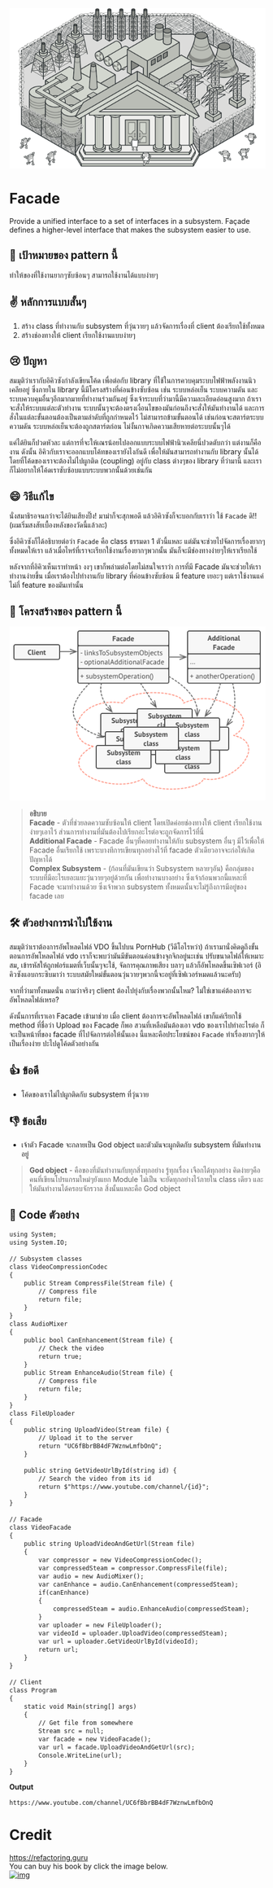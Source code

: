 ![img](assets/facade/facade.png)

# Facade
Provide a unified interface to a set of interfaces in a subsystem. Façade defines a higher-level interface that makes the subsystem easier to use.

## 🎯 เป้าหมายของ pattern นี้
ทำให้ของที่ใช้งานยากๆซับซ้อนๆ สามารถใช้งานได้แบบง่ายๆ

## ✌ หลักการแบบสั้นๆ
1. สร้าง class ที่ทำงานกับ subsystem ที่วุ่นวายๆ แล้วจัดการเรื่องที่ client ต้องเรียกใช้ทั้งหมด
1. สร้างช่องทางให้ client เรียกใช้งานแบบง่ายๆ

## 😢 ปัญหา
สมมุติว่าเรากับอิคิวซังกำลังเขียนโค้ด เพื่อต่อกับ library ที่ใช้ในการควบคุมระบบไฟฟ้าพลังงานนิวเคลียอยู่ ซึ่งภายใน library นี้มีโครงสร้างที่ค่อนข้างซับซ้อน เช่น ระบบหล่อเย็น ระบบความดัน และระบบควบคุมอื่นๆอีกมากมายที่ทำงานร่วมกันอยู่ ซึ่งเจ้าระบบที่ว่ามานี้มีความละเอียดอ่อนสูงมาก ถ้าเราจะสั่งให้ระบบแต่ละตัวทำงาน ระบบนั้นๆจะต้องตรงเงื่อนไขของมันก่อนถึงจะสั่งให้มันทำงานได้ และการสั่งในแต่ละขั้นตอนต้องเป็นตามลำดับที่ถูกกำหนดไว้ ไม่สามารถข้ามขั้นตอนได้ เช่นก่อนจะสตาร์ตระบบความดัน ระบบหล่อเย็นจะต้องถูกสตาร์ตก่อน ไม่งั้นกาจเกิดความเสียหายต่อระบบนั้นๆได้

แค่ได้ยินก็ปวดหัวละ แต่การที่จะให้เณรน้อยไปออกแบบระบบไฟฟ้านิวเคลียนี่ปวดตับกว่า แต่งานก็คืองาน ดังนั้น อิคิวกับเราจะออกแบบโค้ทของเรายังไงกันดี เพื่อให้มันสามารถทำงานกับ library นั้นได้ โดยที่โค้ดของเราจะต้องไม่ไปผูกติด (coupling) อยู่กับ class ต่างๆของ library ที่ว่ามานี้ และเราก็ไม่อยากให้โค้ดเราซับซ้อบแบบระบบพวกนั้นด้วยเช่นกัน

## 😄 วิธีแก้ไข
นั่งสมาธิรอจนกว่าจะได้ยินเสียงปิ๊ง! มาม่าก็จะสุกพอดี แล้วอิคิวซังก็จะบอกกับเราว่า ใช้ `Facade` ดิ!! (ผมเริ่มสงสัยเบื้องหลังของวัดนี้แล้วละ)

ซึ่งอิคิวซังก็ได้อธิบายต่อว่า `Facade` คือ class ธรรมดา 1 ตัวนี้แหละ แต่มันจะช่วยไปจัดการเรื่องยากๆทั้งหมดให้เรา แล้วเมื่อไหร่ที่เราจะเรียกใช้งานเรื่องยากๆพวกนั้น มันก็จะมีช่องทางง่ายๆให้เราเรียกใช้

หลังจากที่อิคิวเห็นเราทำหน้า งงๆ เขาก็พล่ามต่อโดยไม่สนใจเราว่า การที่มี Facade มันจะช่วยให้เราทำงานง่ายขึ้น เมื่อเราต้องไปทำงานกับ library ที่ค่อนข้างซับซ้อน มี feature เยอะๆ แต่เราใช้งานแค่ไม่กี่ feature ของมันเท่านั้น

## 📌 โครงสร้างของ pattern นี้
![img](assets/facade/structure.png)

> **อธิบาย**  
 **Facade** - ตัวที่ช่วยลดความซับซ้อนให้ client โดยเปิดค่อยช่องทางให้ client เรียกใช้งานง่ายๆเอาไว้ ส่วนการทำงานที่มันต้องไปเรียกอะไรต่อจะถูกจัดการไว้ที่นี่  
 **Additional Facade** - Facade อื่นๆที่คอยทำงานให้กับ subsystem อื่นๆ มีไว้เพื่อให้ Facade อื่นเรียกใช้ เพราะบางทีการเขียนทุกอย่างไว้ที่ facade ตัวเดียวอาจจะก่อให้เกิดปัญหาได้  
 **Complex Subsystem** - (ก้อนที่มันเขียนว่า Subsystem หลายๆอัน) คือกลุ่มของระบบที่มีอะไรเยอะแยะวุ่นวายๆอยู่ด้วยกัน เพื่อทำงานบางอย่าง ซึ่งเจ้าก้อนพวกนี้แหละที่ Facade จะมาทำงานด้วย ซึ่งเจ้าพวก subsystem ทั้งหมดนั้นจะไม่รู้ถึงการมีอยู่ของ facade เลย

## 🛠 ตัวอย่างการนำไปใช้งาน
สมมุติว่าเราต้องการอัพโหลดไฟล์ VDO ขึ้นไปบน PornHub (วีดีโอไรหว่า) ถ้าเรามานั่งคิดดูถึงขั้นตอนการอัพโหลดไฟล์ vdo เราก็จะพบว่ามันมีขันตอนค่อนข้างจุกจิกอยู่นะเช่น ปรับขนาดไฟล์ให้เหมาะสม, เข้ารหัสให้ถูกฟอร์แมตที่เว็บนั้นๆจะใช้, จัดการคุณภาพเสียง บลาๆ แล้วก็อัพโหลดขึ้นเซิฟเวอร์ (อิคิวซังแอบกระซิบมาว่า ระบบสมัยใหม่ขั้นตอนวุ่นวายๆพวกนี้จะอยู่ที่เซิฟเวอร์หมดแล้วนะครับ)

จากที่ว่ามาทั้งหมดนั่น ถามว่าจริงๆ client ต้องไปยุ่งกับเรื่องพวกนั้นไหม? ไม่ใช่เขาแค่ต้องการจะอัพโหลดไฟล์เหรอ?

ดังนั้นการที่เราเอา Facade เข้ามาช่วย เมื่อ client ต้องการจะอัพโหลดไฟล์ เขาก็แค่เรียกใช้ method ที่ชื่อว่า Upload ของ Facade ก็พอ สวนที่เหลือมันต้องเอา vdo ของเราไปทำอะไรต่อ ก็จะเป็นหน้าที่ของ facade ที่ไปจัดการต่อให้นั้นเอง นี้แหละคือประโยชน์ของ `Facade` ทำเรื่องยากๆให้เป็นเรื่องง่าย ปะไปดูโค้ดตัวอย่างกัน

## 👍 ข้อดี
* โค้ดของเราไม่ไปผูกติดกับ subsystem ที่วุ่นวาย

## 👎 ข้อเสีย
* เจ้าตัว Facade จะกลายเป็น God object และตัวมันจะผูกติดกับ subsystem ที่มันทำงานอยู่
> **God object** - คือของที่มันทำงานกับทุกสิ่งทุกอย่าง รู้ทุกเรื่อง เจือกได้ทุกอย่าง คิดง่ายๆคือคนที่เขียนโปรแกรมใหม่ๆยังแยก Module ไม่เป็น จะยัดทุกอย่างไว้ภายใน class เดียว และให้มันทำงานได้ครอบจักรวาล สิ่งนั้นแหละคือ God object

## ‍‍📝 Code ตัวอย่าง
```
using System;
using System.IO;

// Subsystem classes
class VideoCompressionCodec
{
    public Stream CompressFile(Stream file) {
        // Compress file
        return file;
    }
}
class AudioMixer
{
    public bool CanEnhancement(Stream file) {
        // Check the video
        return true;
    }
    public Stream EnhanceAudio(Stream file) {
        // Compress file
        return file;
    }
}
class FileUploader
{
    public string UploadVideo(Stream file) {
        // Upload it to the server
        return "UC6fBbrBB4dF7WznwLmfbOnQ";
    }

    public string GetVideoUrlById(string id) {
        // Search the video from its id
        return $"https://www.youtube.com/channel/{id}";
    }
}

// Facade
class VideoFacade
{
    public string UploadVideoAndGetUrl(Stream file)
    {
        var compressor = new VideoCompressionCodec();
        var compressedSteam = compressor.CompressFile(file);
        var audio = new AudioMixer();
        var canEnhance = audio.CanEnhancement(compressedSteam);
        if(canEnhance)
        {
            compressedSteam = audio.EnhanceAudio(compressedSteam);
        }
        var uploader = new FileUploader();
        var videoId = uploader.UploadVideo(compressedSteam);
        var url = uploader.GetVideoUrlById(videoId);
        return url;
    }
}

// Client
class Program
{
    static void Main(string[] args)
    {
        // Get file from somewhere
        Stream src = null;
        var facade = new VideoFacade();
        var url = facade.UploadVideoAndGetUrl(src);
        Console.WriteLine(url);
    }
}
```

**Output**
```
https://www.youtube.com/channel/UC6fBbrBB4dF7WznwLmfbOnQ
```

# Credit
https://refactoring.guru  
You can buy his book by click the image below.  
[![img](https://refactoring.guru/images/patterns/book/web-cover-en.png)](https://refactoring.guru/design-patterns/book#buy-now)  